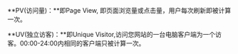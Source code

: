 **PV(访问量)：**即Page View, 即页面浏览量或点击量，用户每次刷新即被计算一次。

**UV(独立访客)：**即Unique Visitor,访问您网站的一台电脑客户端为一个访客。00:00-24:00内相同的客户端只被计算一次。

